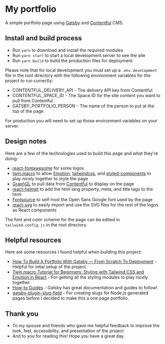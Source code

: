 # My portfolio
A simple portfolio page using [Gatsby](https://www.gatsbyjs.com/) and [Contentful](https://www.contentful.com/) CMS.
## Install and build process
* Run `yarn` to download and install the required modules
* Run `yarn start` to start a local development server to see the site
* Run `yarn build` to build the production files for deployment

Please note that for local development you must set up a `.env.development` file in the root directory with the following environment variables for the project to run correctly:
* CONTENTFUL_DELIVERY_API - The delivery API key from Contentful
* CONTENTFUL_SPACE_ID - The Space ID for the site content you want to pull from Contentful
* GATSBY_PORTFOLIO_PERSON - The name of the person to put at the top of the page

For production you will need to set up those environment variables on your server.

## Design notes
Here are a few of the technologies used to build this page and what they're doing:
* [react-fontawesome](https://github.com/FortAwesome/react-fontawesome) for some logos
* [twin.macro](https://github.com/ben-rogerson/twin.macro) to allow [Emotion](https://emotion.sh/docs/introduction), [tailwindcss](https://tailwindcss.com/), and [styled-components](https://styled-components.com/) to play nicely together to style the page
* [GraphQL](https://graphql.org/) to pull data from [Contentful](https://www.contentful.com/) to display on the page
* [react-helmet](https://www.npmjs.com/package/react-helmet) to add the html lang property, meta, and title tags to the html
* [Fontsource](https://fontsource.org/) to self-host the Open Sans Google font used by the page
* [react-svg](https://www.npmjs.com/package/react-svg) to easily import and use the SVG files for the rest of the logos as React components

The font and color scheme for the page can be edited in `tailwind.config.js` in the root directory.

## Helpful resources
Here are some resources I found helpful when building this project:
* [How To Build A Portfolio With Gatsby — From Scratch To Deployment](https://konstantinmuenster.medium.com/how-to-build-a-portfolio-with-gatsby-from-scratch-to-deployment-cacbf7a1527) - Helpful for intial setup of the project.
* [Twin.macro Tutorial for Beginners: Styling with Tailwind CSS and Emotion in React](https://blog.formpl.us/twin-macro-tutorial-for-beginners-styling-with-tailwind-css-and-emotion-in-react-5228c819d713) - For getting all the styling modules to play nicely together.
* [How-to Guides](https://www.gatsbyjs.com/docs/how-to) - Gatsby has great documentation and guides to follow!
* [gatsby-plugin-slug-field](https://www.gatsbyjs.com/plugins/gatsby-plugin-slug-field/) - For creating slugs for Node.js generated pages before I decided to make this a one page portfolio.

## Thank you
* To my spouse and friends who gave me helpful feedback to improve the look, feel, accessibility, and presentation of the project
* And to you for reading this! Hope you have a great day.
